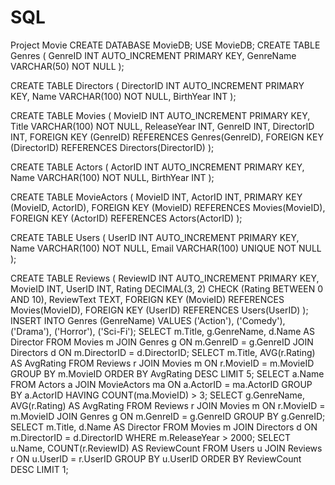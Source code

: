 # SQL
Project Movie
CREATE DATABASE MovieDB;
USE MovieDB;
CREATE TABLE Genres (
  GenreID INT AUTO_INCREMENT PRIMARY KEY,
  GenreName VARCHAR(50) NOT NULL
);

CREATE TABLE Directors (
  DirectorID INT AUTO_INCREMENT PRIMARY KEY,
  Name VARCHAR(100) NOT NULL,
  BirthYear INT
);

CREATE TABLE Movies (
  MovieID INT AUTO_INCREMENT PRIMARY KEY,
  Title VARCHAR(100) NOT NULL,
  ReleaseYear INT,
  GenreID INT,
  DirectorID INT,
  FOREIGN KEY (GenreID) REFERENCES Genres(GenreID),
  FOREIGN KEY (DirectorID) REFERENCES Directors(DirectorID)
);

CREATE TABLE Actors (
  ActorID INT AUTO_INCREMENT PRIMARY KEY,
  Name VARCHAR(100) NOT NULL,
  BirthYear INT
);

CREATE TABLE MovieActors (
  MovieID INT,
  ActorID INT,
  PRIMARY KEY (MovieID, ActorID),
  FOREIGN KEY (MovieID) REFERENCES Movies(MovieID),
  FOREIGN KEY (ActorID) REFERENCES Actors(ActorID)
);

CREATE TABLE Users (
  UserID INT AUTO_INCREMENT PRIMARY KEY,
  Name VARCHAR(100) NOT NULL,
  Email VARCHAR(100) UNIQUE NOT NULL
);

CREATE TABLE Reviews (
  ReviewID INT AUTO_INCREMENT PRIMARY KEY,
  MovieID INT,
  UserID INT,
  Rating DECIMAL(3, 2) CHECK (Rating BETWEEN 0 AND 10),
  ReviewText TEXT,
  FOREIGN KEY (MovieID) REFERENCES Movies(MovieID),
  FOREIGN KEY (UserID) REFERENCES Users(UserID)
);
INSERT INTO Genres (GenreName) VALUES ('Action'), ('Comedy'), ('Drama'), ('Horror'), ('Sci-Fi');
SELECT m.Title, g.GenreName, d.Name AS Director
FROM Movies m
JOIN Genres g ON m.GenreID = g.GenreID
JOIN Directors d ON m.DirectorID = d.DirectorID;
SELECT m.Title, AVG(r.Rating) AS AvgRating
FROM Reviews r
JOIN Movies m ON r.MovieID = m.MovieID
GROUP BY m.MovieID
ORDER BY AvgRating DESC
LIMIT 5;
SELECT a.Name
FROM Actors a
JOIN MovieActors ma ON a.ActorID = ma.ActorID
GROUP BY a.ActorID
HAVING COUNT(ma.MovieID) > 3;
SELECT g.GenreName, AVG(r.Rating) AS AvgRating
FROM Reviews r
JOIN Movies m ON r.MovieID = m.MovieID
JOIN Genres g ON m.GenreID = g.GenreID
GROUP BY g.GenreID;
SELECT m.Title, d.Name AS Director
FROM Movies m
JOIN Directors d ON m.DirectorID = d.DirectorID
WHERE m.ReleaseYear > 2000;
SELECT u.Name, COUNT(r.ReviewID) AS ReviewCount
FROM Users u
JOIN Reviews r ON u.UserID = r.UserID
GROUP BY u.UserID
ORDER BY ReviewCount DESC
LIMIT 1;





